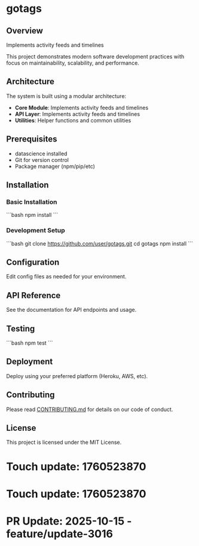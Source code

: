 # gotags

## Overview

Implements activity feeds and timelines

This project demonstrates modern software development practices with focus on maintainability, scalability, and performance.

## Architecture

The system is built using a modular architecture:

- **Core Module**: Implements activity feeds and timelines
- **API Layer**: Implements activity feeds and timelines
- **Utilities**: Helper functions and common utilities

## Prerequisites

- datascience installed
- Git for version control
- Package manager (npm/pip/etc)

## Installation

### Basic Installation

\`\`\`bash
npm install
\`\`\`

### Development Setup

\`\`\`bash
git clone https://github.com/user/gotags.git
cd gotags
npm install
\`\`\`

## Configuration

Edit config files as needed for your environment.

## API Reference

See the documentation for API endpoints and usage.

## Testing

\`\`\`bash
npm test
\`\`\`

## Deployment

Deploy using your preferred platform (Heroku, AWS, etc).

## Contributing

Please read [CONTRIBUTING.md](CONTRIBUTING.md) for details on our code of conduct.

## License

This project is licensed under the MIT License.

# Touch update: 1760523870

# Touch update: 1760523870

# PR Update: 2025-10-15 - feature/update-3016
